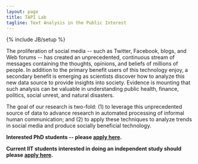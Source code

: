 ```yaml
---
layout: page
title: TAPI Lab
tagline: Text Analysis in the Public Interest
---
```


{% include JB/setup %}

The proliferation of social media -- such as Twitter, Facebook, blogs, and Web
forums -- has created an unprecedented, continuous stream of messages
containing the thoughts, opinions, and beliefs of millions of people. In
addition to the primary benefit users of this technology enjoy, a secondary
benefit is emerging as scientists discover how to analyze this new data source
to provide insights into society. Evidence is mounting that such analysis can
be valuable in understanding public health, finance, politics, social unrest,
and natural disasters.

The goal of our research is two-fold: (1) to leverage this unprecedented
source of data to advance research in automated processing of informal human
communication; and (2) to apply these techniques to analyze trends in social
media and produce socially beneficial technology.

<b>Interested PhD students -- please <a href="https://goo.gl/forms/XCJAwpzva0DE7Pol1">apply here</a>.</b>

<b>Current IIT students interested in doing an independent study should please <a href="https://goo.gl/forms/3vEGOWcMcS79kALj1">apply here</a>.</b>

